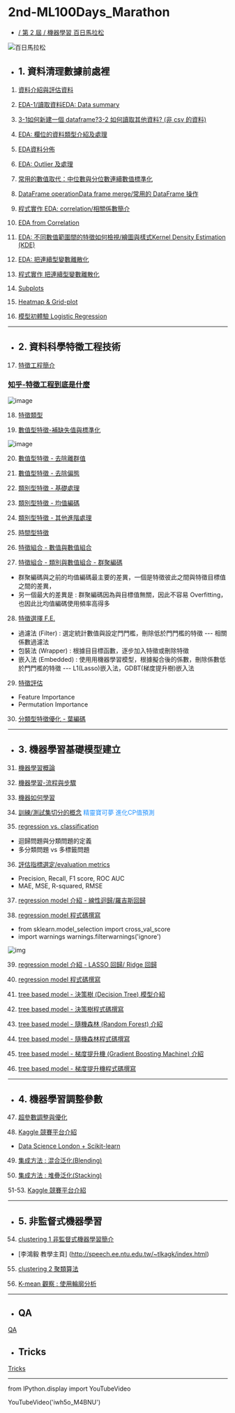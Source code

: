 # 2nd-ML100Days_Marathon

- [/ 第 2 屆 / 機器學習 百日馬拉松](https://ai100-2.cupoy.com/)

![百日馬拉松](https://i.imgur.com/zI10zj5.png)


- ## 1. 資料清理數據前處裡

1. [資料介紹與評估資料](https://nbviewer.jupyter.org/github/jshuang0520/2nd-ML100Days/blob/master/homework/Day_001_HW/Day_001_HW.ipynb)

2. [EDA-1/讀取資料EDA: Data summary](https://nbviewer.jupyter.org/github/jshuang0520/2nd-ML100Days/blob/master/homework/Day_002_HW/Day_002_HW.ipynb)

3. [3-1如何新建一個 dataframe?3-2 如何讀取其他資料? (非 csv 的資料)](https://nbviewer.jupyter.org/github/jshuang0520/2nd-ML100Days/blob/master/homework/Day_003_HW/Day_003_HW.ipynb)

4. [EDA: 欄位的資料類型介紹及處理](https://nbviewer.jupyter.org/github/jshuang0520/2nd-ML100Days/blob/master/homework/Day_004_HW/Day_004_HW.ipynb)

5. [EDA資料分佈](https://nbviewer.jupyter.org/github/jshuang0520/2nd-ML100Days/blob/master/homework/Day_005_HW/Day_005_HW.ipynb)

6. [EDA: Outlier 及處理](https://nbviewer.jupyter.org/github/jshuang0520/2nd-ML100Days/blob/master/homework/Day_006_HW/Day_006_HW.ipynb)

7. [常用的數值取代：中位數與分位數連續數值標準化](https://nbviewer.jupyter.org/github/jshuang0520/2nd-ML100Days/blob/master/homework/Day_007_HW/Day_007_HW.ipynb)

8. [DataFrame operationData frame merge/常用的 DataFrame 操作](https://nbviewer.jupyter.org/github/jshuang0520/2nd-ML100Days/blob/master/homework/Day_008_HW/Day_008_HW.ipynb)

9. [程式實作 EDA: correlation/相關係數簡介](https://nbviewer.jupyter.org/github/jshuang0520/2nd-ML100Days/blob/master/homework/Day_009_HW/Day_009_HW.ipynb)

10. [EDA from Correlation](https://nbviewer.jupyter.org/github/jshuang0520/2nd-ML100Days/blob/master/homework/Day_010_HW/Day_010_HW.ipynb)

11. [EDA: 不同數值範圍間的特徵如何檢視/繪圖與樣式Kernel Density Estimation (KDE)](https://nbviewer.jupyter.org/github/jshuang0520/2nd-ML100Days/blob/master/homework/Day_011_HW/Day_011_HW.ipynb)

12. [EDA: 把連續型變數離散化](https://nbviewer.jupyter.org/github/jshuang0520/2nd-ML100Days/blob/master/homework/Day_012_HW/Day_012_HW.ipynb)
13. [程式實作 把連續型變數離散化](https://nbviewer.jupyter.org/github/jshuang0520/2nd-ML100Days/blob/master/homework/Day_013_HW/Day_013_HW.ipynb)

14. [Subplots](https://nbviewer.jupyter.org/github/jshuang0520/2nd-ML100Days/blob/master/homework/Day_014_HW/Day_014_HW.ipynb)

15. [Heatmap & Grid-plot](https://nbviewer.jupyter.org/github/jshuang0520/2nd-ML100Days/blob/master/homework/Day_015_HW/Day_015_HW.ipynb)

16. [模型初體驗 Logistic Regression](https://nbviewer.jupyter.org/github/jshuang0520/2nd-ML100Days/blob/master/homework/Day_016_HW/Day_016_HW.ipynb)

------------------------------------------

- ## 2. 資料科學特徵工程技術

17. [特徵工程簡介](https://nbviewer.jupyter.org/github/jshuang0520/2nd-ML100Days/blob/master/homework/Day_017_HW/Day_017_HW.ipynb)

### [知乎-特徵工程到底是什麼](https://www.zhihu.com/question/29316149)

![image](https://ai100-fileentity.cupoy.com/2nd/homework/D17/1556779129615/large)

18. [特徵類型](https://nbviewer.jupyter.org/github/jshuang0520/2nd-ML100Days/blob/master/homework/Day_018_HW/Day_018_HW.ipynb)

19. [數值型特徵-補缺失值與標準化](https://nbviewer.jupyter.org/github/jshuang0520/2nd-ML100Days/blob/master/homework/Day_019_HW/Day_019_HW.ipynb)

![image](https://ai100-fileentity.cupoy.com/2nd/homework/D19/1556780749687/large)

20. [數值型特徵 - 去除離群值](https://nbviewer.jupyter.org/github/jshuang0520/2nd-ML100Days/blob/master/homework/Day_020_HW/Day_020_HW.ipynb)

21. [數值型特徵 - 去除偏態](https://nbviewer.jupyter.org/github/jshuang0520/2nd-ML100Days/blob/master/homework/Day_021_HW/Day_021_HW.ipynb)


22. [類別型特徵 - 基礎處理](https://nbviewer.jupyter.org/github/jshuang0520/2nd-ML100Days/blob/master/homework/Day_022_HW/Day_022_HW.ipynb)

23. [類別型特徵 - 均值編碼](https://nbviewer.jupyter.org/github/jshuang0520/2nd-ML100Days/blob/master/homework/Day_023_HW/Day_023_HW.ipynb)

24. [類別型特徵 - 其他進階處理](https://nbviewer.jupyter.org/github/jshuang0520/2nd-ML100Days/blob/master/homework/Day_024_HW/Day_024_HW.ipynb)

25. [時間型特徵](https://nbviewer.jupyter.org/github/jshuang0520/2nd-ML100Days/blob/master/homework/Day_025_HW/Day_025_HW.ipynb)

26. [特徵組合 - 數值與數值組合](https://nbviewer.jupyter.org/github/jshuang0520/2nd-ML100Days/blob/master/homework/Day_026_HW/Day_026_HW.ipynb)

27. [特徵組合 - 類別與數值組合 - 群聚編碼](https://nbviewer.jupyter.org/github/jshuang0520/2nd-ML100Days/blob/master/homework/Day_027_HW/Day_027_HW.ipynb)
- 群聚編碼與之前的均值編碼最主要的差異，一個是特徵彼此之間與特徵⽬標值之間的差異，
- 另一個最⼤的差異是 : 群聚編碼因為與目標值無關，因此不容易 Overfitting，也因此比均值編碼使⽤頻率高得多


28. [特徵選擇 F.E.](https://nbviewer.jupyter.org/github/jshuang0520/2nd-ML100Days/blob/master/homework/Day_028_HW/Day_028_HW.ipynb)
- 過濾法 (Filter) : 選定統計數值與設定⾨門檻，刪除低於⾨門檻的特徵 --- 相關係數過濾法
- 包裝法 (Wrapper) : 根據⽬目標函數，逐步加入特徵或刪除特徵
- 嵌入法 (Embedded) : 使⽤用機器學習模型，根據擬合後的係數，刪除係數低於⾨門檻的特徵 --- L1(Lasso)嵌入法，GDBT(梯度提升樹)嵌入法

29. [特徵評估](https://nbviewer.jupyter.org/github/jshuang0520/2nd-ML100Days/blob/master/homework/Day_029_HW/Day_029_HW.ipynb)
- Feature Importance
- Permutation Importance

30. [分類型特徵優化 - 葉編碼](https://nbviewer.jupyter.org/github/jshuang0520/2nd-ML100Days/blob/master/homework/Day_030_HW/Day_030_HW.ipynb)

------------------------------------------

- ## 3. 機器學習基礎模型建立

31. [機器學習概論](https://nbviewer.jupyter.org/github/jshuang0520/2nd-ML100Days/blob/master/homework/Day_031_HW/Day_031_HW.ipynb)

32. [機器學習-流程與步驟](https://nbviewer.jupyter.org/github/jshuang0520/2nd-ML100Days/blob/master/homework/Day_032_HW/Day_032_HW.ipynb)

33. [機器如何學習](https://nbviewer.jupyter.org/github/jshuang0520/2nd-ML100Days/blob/master/homework/Day_033_HW/Day_033_HW.ipynb)


34. [訓練/測試集切分的概念](https://nbviewer.jupyter.org/github/jshuang0520/2nd-ML100Days/blob/master/homework/Day_034_HW/Day_034_HW.ipynb) <font color='dodgerblue'>精靈寶可夢 進化CP值預測</font> 

35. [regression vs. classification](https://nbviewer.jupyter.org/github/jshuang0520/2nd-ML100Days/blob/master/homework/Day_035_HW/Day_035_HW.ipynb)
- 迴歸問題與分類問題的定義
- 多分類問題 vs 多標籤問題

36. [評估指標選定/evaluation metrics](https://nbviewer.jupyter.org/github/jshuang0520/2nd-ML100Days/blob/master/homework/Day_036_HW/Day_036_HW.ipynb)
- Precision, Recall, F1 score, ROC AUC
- MAE, MSE, R-squared, RMSE

37. [regression model 介紹 - 線性迴歸/羅吉斯回歸](https://nbviewer.jupyter.org/github/jshuang0520/2nd-ML100Days/blob/master/homework/Day_037_HW/Day_037_HW.ipynb)

38. [regression model 程式碼撰寫](https://nbviewer.jupyter.org/github/jshuang0520/2nd-ML100Days/blob/master/homework/Day_038_HW/Day_038_HW.ipynb)
- from sklearn.model_selection import cross_val_score
- import warnings
  warnings.filterwarnings('ignore')
  
![img](https://github.com/trekhleb/homemade-machine-learning/blob/master/images/machine-learning-map.png?raw=true)

39. [regression model 介紹 - LASSO 回歸/ Ridge 回歸](https://nbviewer.jupyter.org/github/jshuang0520/2nd-ML100Days/blob/master/homework/Day_039_HW/Day_039_HW.ipynb)

40. [regression model 程式碼撰寫](https://nbviewer.jupyter.org/github/jshuang0520/2nd-ML100Days/blob/master/homework/Day_040_HW/Day_040_HW.ipynb)

41. [tree based model - 決策樹 (Decision Tree) 模型介紹](https://nbviewer.jupyter.org/github/jshuang0520/2nd-ML100Days/blob/master/homework/Day_041_HW/Day_041_HW.ipynb)

42. [tree based model - 決策樹程式碼撰寫](https://nbviewer.jupyter.org/github/jshuang0520/2nd-ML100Days/blob/master/homework/Day_042_HW/Day_042_HW.ipynb)

43. [tree based model - 隨機森林 (Random Forest) 介紹](https://nbviewer.jupyter.org/github/jshuang0520/2nd-ML100Days/blob/master/homework/Day_043_HW/Day_043_HW.ipynb)

44. [tree based model - 隨機森林程式碼撰寫](https://nbviewer.jupyter.org/github/jshuang0520/2nd-ML100Days/blob/master/homework/Day_044_HW/Day_044_HW.ipynb)

45. [tree based model - 梯度提升機 (Gradient Boosting Machine) 介紹](https://nbviewer.jupyter.org/github/jshuang0520/2nd-ML100Days/blob/master/homework/Day_045_HW/Day_045_HW.ipynb)

46. [tree based model - 梯度提升機程式碼撰寫](https://nbviewer.jupyter.org/github/jshuang0520/2nd-ML100Days/blob/master/homework/Day_046_HW/Day_046_HW.ipynb)

------------------------------------------

- ## 4. 機器學習調整參數

47. [超參數調整與優化](https://nbviewer.jupyter.org/github/jshuang0520/2nd-ML100Days/blob/master/homework/Day_047_HW/Day_047_HW.ipynb)

48. [Kaggle 競賽平台介紹](https://nbviewer.jupyter.org/github/jshuang0520/2nd-ML100Days/blob/master/homework/Day_048_HW/Day_048_HW.ipynb)

- [Data Science London + Scikit-learn](https://www.kaggle.com/c/data-science-london-scikit-learn/overview)

49. [集成方法 : 混合泛化(Blending)](https://nbviewer.jupyter.org/github/jshuang0520/2nd-ML100Days/blob/master/homework/Day_049_HW/Day_049_HW.ipynb)

50. [集成方法 : 堆疊泛化(Stacking)](https://nbviewer.jupyter.org/github/jshuang0520/2nd-ML100Days/blob/master/homework/Day_050_HW/Day_050_HW.ipynb)

51-53. [Kaggle 競賽平台介紹](https://nbviewer.jupyter.org/github/jshuang0520/2nd-ML100Days/blob/master/homework/Day_051To053_HW/Day_051To053_HW.ipynb)

------------------------------------------

- ## 5. 非監督式機器學習

54. [clustering 1 非監督式機器學習簡介](https://nbviewer.jupyter.org/github/jshuang0520/2nd-ML100Days/blob/master/homework/Day_054_HW/Day_054_HW.ipynb)

- [李鴻毅 教學主頁] (http://speech.ee.ntu.edu.tw/~tlkagk/index.html)

55. [clustering 2 聚類算法](https://nbviewer.jupyter.org/github/jshuang0520/2nd-ML100Days/blob/master/homework/Day_055_HW/Day_055_HW.ipynb)

56. [K-mean 觀察 : 使用輪廓分析](https://nbviewer.jupyter.org/github/jshuang0520/2nd-ML100Days/blob/master/homework/Day_056_HW/Day_056_HW.ipynb)






------------------------------------------

- ## QA
[QA](https://nbviewer.jupyter.org/github/jshuang0520/2nd-ML100Days/blob/master/homework/QA/ML100_QA.ipynb)


- ## Tricks
[Tricks](https://nbviewer.jupyter.org/github/jshuang0520/2nd-ML100Days/blob/master/homework/Tricks/ML100_Tricks.ipynb)

------------------------------------------

from IPython.display import YouTubeVideo

YouTubeVideo('iwh5o_M4BNU')
